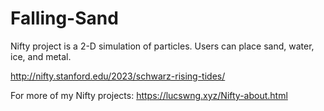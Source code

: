 # Falling-Sand
Nifty project is a 2-D simulation of particles. Users can place sand, water, ice, and metal.

http://nifty.stanford.edu/2023/schwarz-rising-tides/

For more of my Nifty projects:
https://lucswng.xyz/Nifty-about.html

